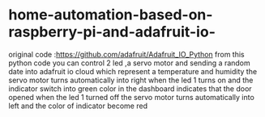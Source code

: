 # home-automation-based-on-raspberry-pi-and-adafruit-io-
original code :https://github.com/adafruit/Adafruit_IO_Python
from this python code you can control 2 led ,a servo motor and sending a random date into adafruit io cloud which represent a temperature and humidity
the servo motor turns automatically into right when the led 1 turns on and the indicator switch into green color in the dashboard indicates that the door opened
when the led 1 turned off the servo motor turns automatically into left and the color of indicator become red   

